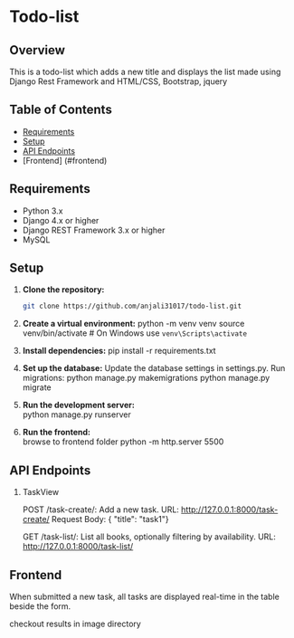# Todo-list

## Overview

This is a todo-list which adds a new title and displays the list made using Django Rest Framework and HTML/CSS, Bootstrap, jquery

## Table of Contents

- [Requirements](#requirements)
- [Setup](#setup)
- [API Endpoints](#api-endpoints)
- [Frontend] (#frontend)

## Requirements

- Python 3.x
- Django 4.x or higher
- Django REST Framework 3.x or higher
- MySQL

## Setup

1. **Clone the repository:**
   ```bash
   git clone https://github.com/anjali31017/todo-list.git
   
2. **Create a virtual environment:**
    python -m venv venv
    source venv/bin/activate # On Windows use `venv\Scripts\activate`

3. **Install dependencies:**
    pip install -r requirements.txt

4. **Set up the database:**
    Update the database settings in settings.py.
    Run migrations:
        python manage.py makemigrations
        python manage.py migrate

5. **Run the development server:**  
    python manage.py runserver

6. **Run the frontend:**  
    browse to frontend folder
    python -m http.server 5500

## API Endpoints

1. TaskView

    POST /task-create/: Add a new task.
        URL: http://127.0.0.1:8000/task-create/
        Request Body: { "title": "task1"}

    GET /task-list/: List all books, optionally filtering by availability.
        URL: http://127.0.0.1:8000/task-list/


## Frontend

When submitted a new task, all tasks are displayed real-time in the table beside the form.

checkout results in image directory




